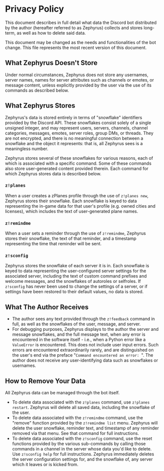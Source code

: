 # Privacy Policy
This document describes in full detail what data the Discord bot distributed by the author (hereafter referred to as Zephyrus) collects and stores long-term, as well as how to delete said data.

This document may be changed as the needs and functionalities of the bot change. This file represents the most recent version of this document.
## What Zephyrus Doesn't Store
Under normal circumstances, Zephyrus does not store any usernames, server names, names for server attributes such as channels or emotes, or message content, unless explicitly provided by the user via the use of its commands as described below.
## What Zephyrus Stores
Zephyrus's data is stored entirely in terms of "snowflake" identifiers provided by the Discord API. These snowflakes consist solely of a single unsigned integer, and may represent users, servers, channels, channel categories, messages, emotes, server roles, group DMs, or threads. They are not encrypted, and there is no meaningful connection between a snowflake and the object it represents: that is, all Zephyrus sees is a meaningless number.

Zephyrus stores several of these snowflakes for various reasons, each of which is associated with a specific command. Some of these commands also store user-generated content provided therein. Each command for which Zephyrus stores data is described below.
### `z!planes`
When a user creates a zPlanes profile through the use of `z!planes new`, Zephyrus stores their snowflake. Each snowflake is keyed to data representing the in-game data for that user's profile (e.g. owned cities and licenses), which includes the text of user-generated plane names.
### `z!remindme`
When a user sets a reminder through the use of `z!remindme`, Zephyrus stores their snowflake, the text of that reminder, and a timestamp representing the time that reminder will be sent.
### `z!sconfig`
Zephyrus stores the snowflake of each server it is in. Each snowflake is keyed to data representing the user-configured server settings for the associated server, including the text of custom command prefixes and welcome messages, and the snowflakes of autoroles or selfroles. If `z!sconfig` has never been used to change the settings of a server, or if settings have been restored to their default values, no data is stored.
## What The Author Receives
* The author sees any text provided through the `z!feedback` command in full, as well as the snowflakes of the user, message, and server.
* For debugging purposes, Zephyrus displays to the author the server and message snowflakes, and the full message text, when any error is encountered in the software itself - i.e., when a Python error like a `ValueError` is encountered. This does not include user input errors. Such errors are encountered extraordinarily rarely, and are distinguished on the user's end via the preface "`Command encountered an error: `". The author does not receive any user-identifying data such as snowflakes or usernames.
## How to Remove Your Data
All Zephyrus data can be managed through the bot itself.
* To delete data associated with the `z!planes` command, use `z!planes restart`. Zephyrus will delete all saved data, including the snowflake of the user.
* To delete data associated with the `z!remindme` command, use the "remove" function provided by the `z!remindme list` menu. Zephyrus will delete the user snowflake, reminder text, and timestamp of any reminder removed via that menu. See that command for full instructions.
* To delete data associated with the `z!sconfig` command, use the reset functions provided by the various sub-commands by calling those commands in a channel in the server whose data you'd like to delete. Use `z!sconfig help` for full instructions. Zephyrus immediately deletes the server configuration settings for, and the snowflake of, any server which it leaves or is kicked from.
